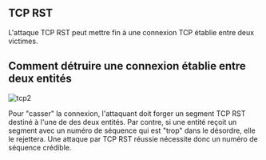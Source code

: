 ## TCP RST

L'attaque TCP RST peut mettre fin à une connexion TCP établie entre deux victimes.

## Comment détruire une connexion établie entre deux entités


![tcp2](https://github.com/aabda2000/sti3a-security/assets/38082725/b98f7940-63ac-44b6-acd0-249e6bbcea48)

Pour "casser" la connexion, l'attaquant doit forger un segment TCP RST destiné à l'une de des deux entités. Par contre, si une entité reçoit un segment avec un numéro de séquence qui est "trop" dans le désordre, elle le rejettera. Une attaque par TCP RST réussie nécessite donc un numéro de séquence crédible.
